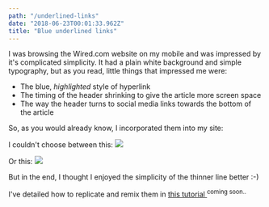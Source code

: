 ```yaml
---
path: "/underlined-links"
date: "2018-06-23T00:01:33.962Z"
title: "Blue underlined links"
---
```


I was browsing the Wired.com website on my mobile and was impressed by it's complicated simplicity.  It had a plain white background and simple typography, but as you read, little things that impressed me were:

- The blue, *highlighted* style of hyperlink
- The timing of the header shrinking to give the article more screen space
- The way the header turns to social media links towards the bottom of the article

So, as you would already know, I incorporated them into my site:

I couldn't choose between this:
<img class="blog-img" src="https://drive.google.com/uc?id=1_u22MQMHLfOBeuHynIpeGnvtt-iV8FNg">

Or this:
<img class="blog-img" src="https://drive.google.com/uc?id=1Hj9ZoYkyOGs_skP5KMbuPBXKk5GyshfS">

But in the end, I thought I enjoyed the simplicity of the thinner line better :-)

I've detailed how to replicate and remix them in <a href="#">this tutorial  </a><sup>coming soon..</sup>
